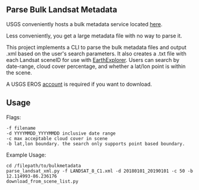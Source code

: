 ## Parse Bulk Landsat Metadata

USGS conveniently hosts a bulk metadata service located [here](https://www.usgs.gov/land-resources/nli/landsat/bulk-metadata-service).

Less conveniently, you get a large metadata file with no way to parse it.

This project implements a CLI to parse the bulk metadata files and output .xml
based on the user's search parameters. It also creates a .txt file with each Landsat sceneID
for use with [EarthExplorer](https://earthexplorer.usgs.gov/). Users can search by date-range, cloud cover percentage, and 
whether a lat/lon point is within the scene.


A USGS EROS [account](https://ers.cr.usgs.gov/login/) is required if you want to download.

## Usage

Flags:

```
-f filename 
-d YYYYMMDD_YYYYMMDD inclusive date range 
-c max acceptable cloud cover in scene
-b lat,lon boundary. the search only supports point based boundary.
```

Example Usage:

```commandline
cd /filepath/to/bulkmetadata
parse_landsat_xml.py -f LANDSAT_8_C1.xml -d 20180101_20190101 -c 50 -b 12.114993-86.236176
download_from_scene_list.py
```
